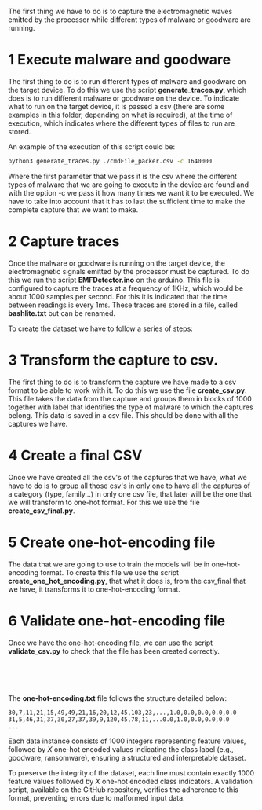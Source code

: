 The first thing we have to do is to capture the electromagnetic waves emitted by the processor while different types of malware or goodware are running.

# 1 Execute malware and goodware
The first thing to do is to run different types of malware and goodware on the target device. To do this we use the script **generate_traces.py**, which does is to run different malware or goodware on the device.
To indicate what to run on the target device, it is passed a csv (there are some examples in this folder, depending on what is required), at the time of execution, which indicates where the different types of files to run are stored.

An example of the execution of this script could be:

```bash
python3 generate_traces.py ./cmdFile_packer.csv -c 1640000
```
Where the first parameter that we pass it is the csv where the different types of malware that we are going to execute in the device are found and with the option -c we pass it how many times we want it to be executed. We have to take into account that it has to last the sufficient time to make the complete capture that we want to make.


# 2 Capture traces
Once the malware or goodware is running on the target device, the electromagnetic signals emitted by the processor must be captured.
To do this we run the script **EMFDetector.ino** on the arduino. This file is configured to capture the traces at a frequency of 1KHz, which would be about 1000 samples per second. For this it is indicated that the time between readings is every 1ms. These traces are stored in a file, called **bashlite.txt** but can be renamed.



To create the dataset we have to follow a series of steps:

# 3 Transform the capture to csv.
The first thing to do is to transform the capture we have made to a csv format to be able to work with it.
To do this we use the file **create_csv.py**. This file takes the data from the capture and groups them in blocks of 1000 together with label that identifies the type of malware to which the captures belong.
This data is saved in a csv file. This should be done with all the captures we have.

# 4 Create a final CSV
Once we have created all the csv's of the captures that we have, what we have to do is to group all those csv's in only one to have all the captures of a category (type, family...) in only one csv file, that later will be the one that we will
transform to one-hot format.
For this we use the file **create_csv_final.py**.

# 5 Create one-hot-encoding file
The data that we are going to use to train the models will be in one-hot-encoding format. To create this file we use the script **create_one_hot_encoding.py**, that what it does is, from the csv_final that we have, it transforms it
to one-hot-encoding format.

# 6 Validate one-hot-encoding file
Once we have the one-hot-encoding file, we can use the script **validate_csv.py** to check that the file has been created correctly.

<br><br><br>

The **one-hot-encoding.txt** file follows the structure detailed below:


```text
30,7,11,21,15,49,49,21,16,20,12,45,103,23,...,1.0,0.0,0.0,0.0,0.0
31,5,46,31,37,30,27,37,39,9,120,45,78,11,...0.0,1.0,0.0,0.0,0.0
...
```



Each data instance consists of 1000 integers representing feature values, followed by *X* one-hot encoded values indicating the class label (e.g., goodware, ransomware), ensuring a structured and interpretable dataset.

To preserve the integrity of the dataset, each line must contain exactly 1000 feature values followed by *X* one-hot encoded class indicators. A validation script, available on the GitHub repository, verifies the adherence to this format, preventing errors due to malformed input data.
